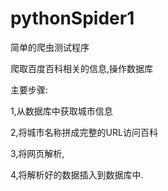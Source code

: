 # pythonSpider1
简单的爬虫测试程序

爬取百度百科相关的信息,操作数据库

主要步骤:

1,从数据库中获取城市信息

2,将城市名称拼成完整的URL访问百科

3,将网页解析,

4,将解析好的数据插入到数据库中.
